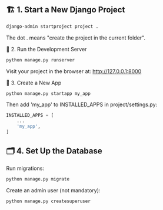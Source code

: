 ## 🏗️ 1. Start a New Django Project

```bash
django-admin startproject project .
```

The dot . means "create the project in the current folder".

🧪 2. Run the Development Server
```bash
python manage.py runserver
```

Visit your project in the browser at: http://127.0.0.1:8000

🧱 3. Create a New App
```bash
python manage.py startapp my_app
```

Then add 'my_app' to INSTALLED_APPS in project/settings.py:

```python
INSTALLED_APPS = [
    ...
    'my_app',
]
```

## 🗂️ 4. Set Up the Database

Run migrations:

```bash
python manage.py migrate
```

Create an admin user (not mandatory):

```bash
python manage.py createsuperuser
```
